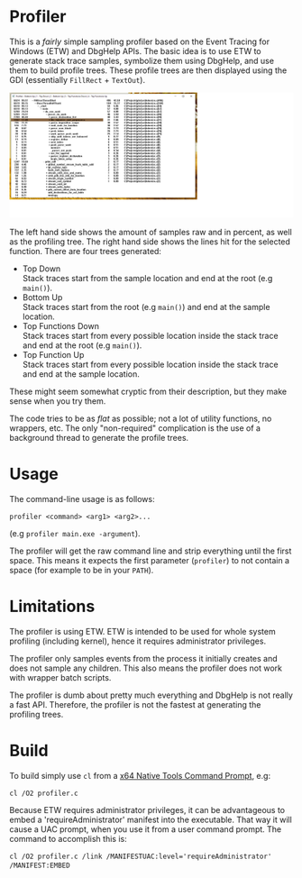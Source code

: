
# Profiler

This is a _fairly_ simple sampling profiler based on the Event Tracing for Windows (ETW)
and DbgHelp APIs. The basic idea is to use ETW to generate stack trace samples,
symbolize them using DbgHelp, and use them to build profile trees.
These profile trees are then displayed using the GDI (essentially `FillRect` + `TextOut`).

<p align='center'>
<img src='image.png'>
</p>

The left hand side shows the amount of samples raw and in percent, as well as the profiling tree.
The right hand side shows the lines hit for the selected function. 
There are four trees generated:
* Top Down  
       Stack traces start from the sample location and end at the root (e.g `main()`).
* Bottom Up  
       Stack traces start from the root (e.g `main()`) and end at the sample location.
* Top Functions Down  
       Stack traces start from every possible location inside the stack trace and 
       end at the root (e.g `main()`).
* Top Function Up   
       Stack traces start from every possible location inside the stack trace and 
       end at the sample location.

These might seem somewhat cryptic from their description, but they make sense when you try them.

The code tries to be as _flat_ as possible; not a lot of utility functions, no wrappers, etc.
The only "non-required" complication is the use of a background thread to generate the 
profile trees.


# Usage

The command-line usage is as follows:

```
profiler <command> <arg1> <arg2>...
```
(e.g `profiler main.exe -argument`).

The profiler will get the raw command line and strip everything until the first space.
This means it expects the first parameter (`profiler`) to not contain a space 
(for example to be in your `PATH`).

# Limitations

The profiler is using ETW. ETW is intended to be used for whole system profiling (including kernel), hence
it requires administrator privileges.

The profiler only samples events from the process it initially creates and does not 
sample any children. This also means the profiler does not work with wrapper batch scripts.

The profiler is dumb about pretty much everything and DbgHelp is not really a fast API. 
Therefore, the profiler is not the fastest at generating the profiling trees.

# Build 

To build simply use `cl` from a [x64 Native Tools Command Prompt](https://learn.microsoft.com/en-us/cpp/build/building-on-the-command-line), e.g:
```
cl /O2 profiler.c
```
Because ETW requires administrator privileges, it can be advantageous to embed a 'requireAdministrator'
manifest into the executable. That way it will cause a UAC prompt, when you use it from a user command prompt.
The command to accomplish this is:
```
cl /O2 profiler.c /link /MANIFESTUAC:level='requireAdministrator' /MANIFEST:EMBED
```








